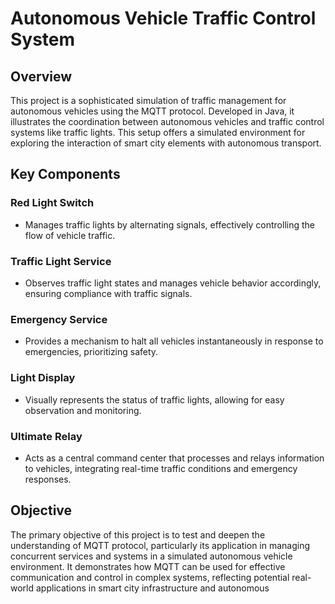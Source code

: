 # Autonomous Vehicle Traffic Control System

## Overview
This project is a sophisticated simulation of traffic management for autonomous vehicles using the MQTT protocol. Developed in Java, it illustrates the coordination between autonomous vehicles and traffic control systems like traffic lights. This setup offers a simulated environment for exploring the interaction of smart city elements with autonomous transport.

## Key Components

### Red Light Switch
- Manages traffic lights by alternating signals, effectively controlling the flow of vehicle traffic.

### Traffic Light Service
- Observes traffic light states and manages vehicle behavior accordingly, ensuring compliance with traffic signals.

### Emergency Service
- Provides a mechanism to halt all vehicles instantaneously in response to emergencies, prioritizing safety.

### Light Display
- Visually represents the status of traffic lights, allowing for easy observation and monitoring.

### Ultimate Relay
- Acts as a central command center that processes and relays information to vehicles, integrating real-time traffic conditions and emergency responses.

## Objective
The primary objective of this project is to test and deepen the understanding of MQTT protocol, particularly its application in managing concurrent services and systems in a simulated autonomous vehicle environment. It demonstrates how MQTT can be used for effective communication and control in complex systems, reflecting potential real-world applications in smart city infrastructure and autonomous
